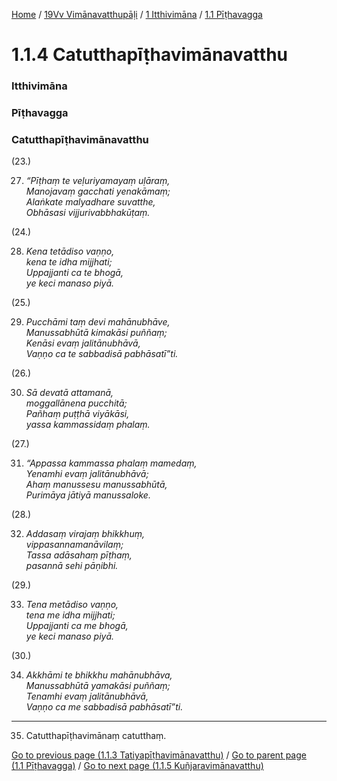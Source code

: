 
[Home](/) / [19Vv Vimānavatthupāḷi](/tipitaka/19Vv.md) / [1 Itthivimāna](/tipitaka/19Vv/1.md) / [1.1 Pīṭhavagga](/tipitaka/19Vv/1/1.1.md)

# 1.1.4 Catutthapīṭhavimānavatthu

### Itthivimāna

### Pīṭhavagga

### Catutthapīṭhavimānavatthu

(23.)

27. _“Pīṭhaṃ te veḷuriyamayaṃ uḷāraṃ,_  
_Manojavaṃ gacchati yenakāmaṃ;_  
_Alaṅkate malyadhare suvatthe,_  
_Obhāsasi vijjurivabbhakūṭaṃ._  


(24.)

28. _Kena tetādiso vaṇṇo,_  
_kena te idha mijjhati;_  
_Uppajjanti ca te bhogā,_  
_ye keci manaso piyā._  


(25.)

29. _Pucchāmi taṃ devi mahānubhāve,_  
_Manussabhūtā kimakāsi puññaṃ;_  
_Kenāsi evaṃ jalitānubhāvā,_  
_Vaṇṇo ca te sabbadisā pabhāsatī”ti._  


(26.)

30. _Sā devatā attamanā,_  
_moggallānena pucchitā;_  
_Pañhaṃ puṭṭhā viyākāsi,_  
_yassa kammassidaṃ phalaṃ._  


(27.)

31. _“Appassa kammassa phalaṃ mamedaṃ,_  
_Yenamhi evaṃ jalitānubhāvā;_  
_Ahaṃ manussesu manussabhūtā,_  
_Purimāya jātiyā manussaloke._  


(28.)

32. _Addasaṃ virajaṃ bhikkhuṃ,_  
_vippasannamanāvilaṃ;_  
_Tassa adāsahaṃ pīṭhaṃ,_  
_pasannā sehi pāṇibhi._  


(29.)

33. _Tena metādiso vaṇṇo,_  
_tena me idha mijjhati;_  
_Uppajjanti ca me bhogā,_  
_ye keci manaso piyā._  


(30.)

34. _Akkhāmi te bhikkhu mahānubhāva,_  
_Manussabhūtā yamakāsi puññaṃ;_  
_Tenamhi evaṃ jalitānubhāvā,_  
_Vaṇṇo ca me sabbadisā pabhāsatī”ti._  


---

35. Catutthapīṭhavimānaṃ catutthaṃ.



[Go to previous page (1.1.3 Tatiyapīṭhavimānavatthu)](/tipitaka/19Vv/1/1.1/1.1.3.md) / [Go to parent page (1.1 Pīṭhavagga)](/tipitaka/19Vv/1/1.1.md) / [Go to next page (1.1.5 Kuñjaravimānavatthu)](/tipitaka/19Vv/1/1.1/1.1.5.md)


